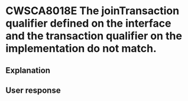 # CWSCA8018E The joinTransaction qualifier defined on the interface and the transaction qualifier on the implementation do not match.

## Explanation

## User response